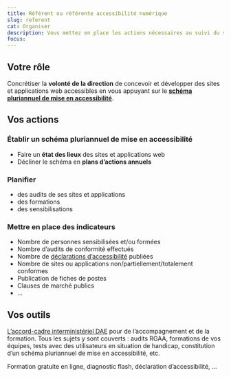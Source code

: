 ```yaml
---
title: Référent ou référente accessibilité numérique
slug: referent
cat: Organiser
description: Vous mettez en place les actions nécessaires au suivi du schéma pluriannuel
focus:
---
```


## Votre rôle

Concrétiser la **volonté de la direction** de concevoir et développer des sites et applications web accessibles en vous appuyant sur le [**schéma pluriannuel de mise en accessibilité**](../../schema-pluriannuel). 


## Vos actions

### Établir un schéma pluriannuel de mise en accessibilité

* Faire un **état des lieux** des sites et applications web
* Décliner le schéma en **plans d’actions annuels**

### Planifier

* des audits de ses sites et applications
* des formations 
* des sensibilisations


### Mettre en place des indicateurs 

* Nombre de personnes sensibilisées et/ou formées
* Nombre d’audits de conformité effectués
* Nombre de [déclarations d’accessibilité](../../declaration-accessibilite) publiées
* Nombre de sites ou applications non/partiellement/totalement conformes
* Publication de fiches de postes 
* Clauses de marché publics
* ...

## Vos outils

[L’accord-cadre interministériel DAE](../../accord-cadre-dae/) pour de l’accompagnement et de la formation. Tous les sujets y sont couverts : audits RGAA, formations de vos équipes, tests avec des utilisateurs en situation de handicap, constitution d’un schéma pluriannuel de mise en accessibilité, etc.

Formation gratuite en ligne, diagnostic flash, déclaration d’accessibilité, ...
